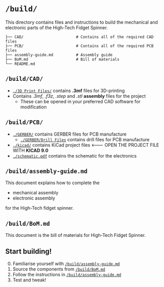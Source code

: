 # ```/build/``` 

This directory contains files and instructions to build the mechanical and electronic parts of the High-Tech Fidget Spinner. 

```
├── CAD/                       # Contains all of the required CAD files 
├── PCB/                       # Contains all of the required PCB files 
├── assembly-guide.md          # Assembly guide
├── BoM.md                     # Bill of materials 
└── README.md
```

## ```/build/CAD/``` 
- [```./3D Print Files/```](/build/CAD/3D%20Print%20Files/) contains **.3mf** files for 3D-printing 
- Contains *.3mf*, *.f3z*, *.step* and *.stl* **assembly** files for the project
    - These can be opened in your preferred CAD software for modification 

## ```/build/PCB/``` 
- [```./GERBER/```](/build/PCB/GERBER/) contains GERBER files for PCB manufacture 
    - [```./GERBER/Drill Files```](/build/PCB/GERBER/Drill%20Files/) contains drill files for PCB manufacture 
- [```./kicad/```](/build/PCB/kicad/) contains KiCad project files <--- OPEN THE PROJECT FILE WITH **KICAD 9.0** 
- [```./schematic.pdf```](/build/PCB/schmeatic.pdf) contains the schematic for the electronics 

## ```/build/assembly-guide.md```
This document explains how to complete the 

- mechanical assembly 
- electronic assembly 

for the High-Tech fidget spinner. 

## ```/build/BoM.md``` 
This document is the bill of materials for High-Tech Fidget Spinner. 

## Start building! 

0) Familiarise yourself with [```/build/assembly-guide.md```](/build/assembly-guide.md) 
1) Source the components from [```/build/BoM.md```](/build/BoM.md) 
2) Follow the instructions in [```/build/assembly-guide.md```](/build/assembly-guide.md) 
3) Test and tweak! 